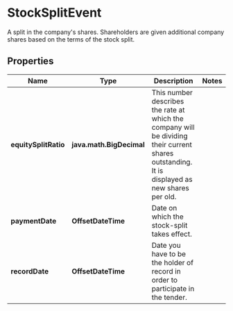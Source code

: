 

# StockSplitEvent

A split in the company's shares. Shareholders are given additional company shares based on the terms of the stock split.

## Properties

| Name | Type | Description | Notes |
|------------ | ------------- | ------------- | -------------|
|**equitySplitRatio** | **java.math.BigDecimal** | This number describes the rate at which the company will be dividing their current shares outstanding. It is displayed as new shares per old. |  |
|**paymentDate** | **OffsetDateTime** | Date on which the stock-split takes effect. |  |
|**recordDate** | **OffsetDateTime** | Date you have to be the holder of record in order to participate in the tender. |  |



